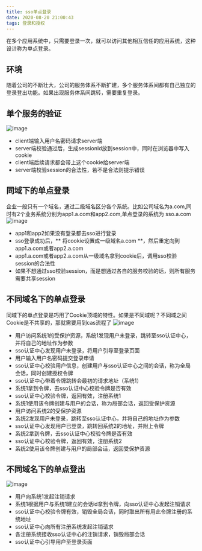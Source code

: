 ```yaml
---
title: sso单点登录
date: 2020-08-20 21:00:43
tags: 登录和授权
---
```

在多个应用系统中，只需要登录一次，就可以访问其他相互信任的应用系统，这种设计称为单点登录。
<!--more-->

## 环境
随着公司的不断壮大，公司的服务体系不断扩建，多个服务体系间都有自己独立的登录登出功能。如果出现服务体系间跳转，需要重复登录。

## 单个服务的验证
![image](/asset/article/20200820/1.png)

* client端输入用户名密码请求server端
* server端校验通过后，生成sessionId放到session中，同时在浏览器中写入cookie
* client端后续请求都会带上这个cookie给server端
* server端校验session的合法性，若不是合法则提示错误

## 同域下的单点登录
企业一般只有一个域名，通过二级域名区分各个系统。比如公司域名为a.com,同时有2个业务系统分别为app1.a.com和app2.com,单点登录的系统为 sso.a.com
![image](/asset/article/20200820/2.png)

* app1和app2如果没有登录都去sso进行登录
* sso登录成功后，** 将cookie设置成一级域名a.com **，然后重定向到app1.a.com或者app2.a.com
* app1.a.com或者app2.a.com从一级域名拿到cookie后，调用sso校验session的合法性
* 如果不想通过sso校验session，而是想通过各自的服务校验的话，则所有服务需要共享session

## 不同域名下的单点登录
同域下的单点登录是巧用了Cookie顶域的特性。如果是不同域呢？不同域之间Cookie是不共享的，那就需要用到cas流程了
![image](/asset/article/20200820/3.png)

* 用户访问系统1的受保护资源，系统1发现用户未登录，跳转至sso认证中心，并将自己的地址作为参数
* sso认证中心发现用户未登录，将用户引导至登录页面
* 用户输入用户名密码提交登录申请
* sso认证中心校验用户信息，创建用户与sso认证中心之间的会话，称为全局会话，同时创建授权令牌
* sso认证中心带着令牌跳转会最初的请求地址（系统1）
* 系统1拿到令牌，去sso认证中心校验令牌是否有效
* sso认证中心校验令牌，返回有效，注册系统1
* 系统1使用该令牌创建与用户的会话，称为局部会话，返回受保护资源
* 用户访问系统2的受保护资源
* 系统2发现用户未登录，跳转至sso认证中心，并将自己的地址作为参数
* sso认证中心发现用户已登录，跳转回系统2的地址，并附上令牌
* 系统2拿到令牌，去sso认证中心校验令牌是否有效
* sso认证中心校验令牌，返回有效，注册系统2
* 系统2使用该令牌创建与用户的局部会话，返回受保护资源

## 不同域名下的单点登出
![image](/asset/article/20200820/4.png)
* 用户向系统1发起注销请求
* 系统1根据用户与系统1建立的会话id拿到令牌，向sso认证中心发起注销请求
* sso认证中心校验令牌有效，销毁全局会话，同时取出所有用此令牌注册的系统地址
* sso认证中心向所有注册系统发起注销请求
* 各注册系统接收sso认证中心的注销请求，销毁局部会话
* sso认证中心引导用户至登录页面


